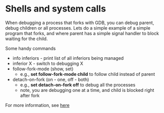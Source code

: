 # Shells and system calls

When debugging a process that forks with GDB, you can debug parent, debug children or all processes.  Lets do a simple example of a simple program that forks, and where parent has a simple signal handler to block waiting for the child. 

Some handy commands
   - info inferiors - print list of all inferiors being managed
   - inferior X - switch to debugging X
   - follow-fork-mode (show, set) 
      - e.g., **set follow-fork-mode child** to follow child instead of parent
   - detach-on-fork (on - one, off - both)
      - e.g., **set detach-on-fork off** to debug all the processes
      - note, you are debugging one at a time, and child is blocked right after fork

For more information, see [here](https://sourceware.org/gdb/onlinedocs/gdb/Forks.html)
